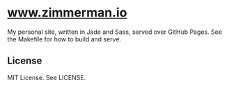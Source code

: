 # www.zimmerman.io

My personal site, written in Jade and Sass, served over GitHub Pages. See the
Makefile for how to build and serve.

## License

MIT License. See LICENSE.
